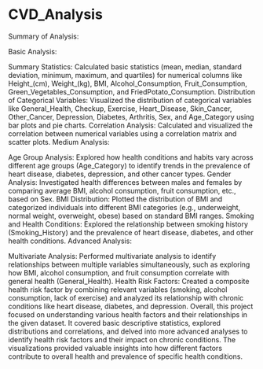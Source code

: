 # CVD_Analysis

Summary of Analysis:

Basic Analysis:

Summary Statistics: Calculated basic statistics (mean, median, standard deviation, minimum, maximum, and quartiles) for numerical columns like Height_(cm), Weight_(kg), BMI, Alcohol_Consumption, Fruit_Consumption, Green_Vegetables_Consumption, and FriedPotato_Consumption.
Distribution of Categorical Variables: Visualized the distribution of categorical variables like General_Health, Checkup, Exercise, Heart_Disease, Skin_Cancer, Other_Cancer, Depression, Diabetes, Arthritis, Sex, and Age_Category using bar plots and pie charts.
Correlation Analysis: Calculated and visualized the correlation between numerical variables using a correlation matrix and scatter plots.
Medium Analysis:

Age Group Analysis: Explored how health conditions and habits vary across different age groups (Age_Category) to identify trends in the prevalence of heart disease, diabetes, depression, and other cancer types.
Gender Analysis: Investigated health differences between males and females by comparing average BMI, alcohol consumption, fruit consumption, etc., based on Sex.
BMI Distribution: Plotted the distribution of BMI and categorized individuals into different BMI categories (e.g., underweight, normal weight, overweight, obese) based on standard BMI ranges.
Smoking and Health Conditions: Explored the relationship between smoking history (Smoking_History) and the prevalence of heart disease, diabetes, and other health conditions.
Advanced Analysis:

Multivariate Analysis: Performed multivariate analysis to identify relationships between multiple variables simultaneously, such as exploring how BMI, alcohol consumption, and fruit consumption correlate with general health (General_Health).
Health Risk Factors: Created a composite health risk factor by combining relevant variables (smoking, alcohol consumption, lack of exercise) and analyzed its relationship with chronic conditions like heart disease, diabetes, and depression.
Overall, this project focused on understanding various health factors and their relationships in the given dataset. It covered basic descriptive statistics, explored distributions and correlations, and delved into more advanced analyses to identify health risk factors and their impact on chronic conditions. The visualizations provided valuable insights into how different factors contribute to overall health and prevalence of specific health conditions.
